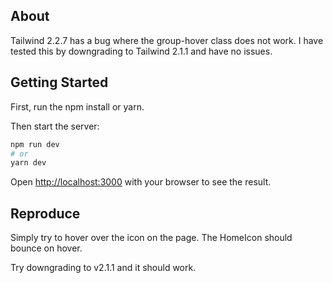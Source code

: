 ## About

Tailwind 2.2.7 has a bug where the group-hover class does not work. I have tested this by downgrading to Tailwind 2.1.1 and have no issues.

## Getting Started

First, run the npm install or yarn.

Then start the server:

```bash
npm run dev
# or
yarn dev
```

Open [http://localhost:3000](http://localhost:3000) with your browser to see the result.

## Reproduce

Simply try to hover over the icon on the page. The HomeIcon should bounce on hover.

Try downgrading to v2.1.1 and it should work.
